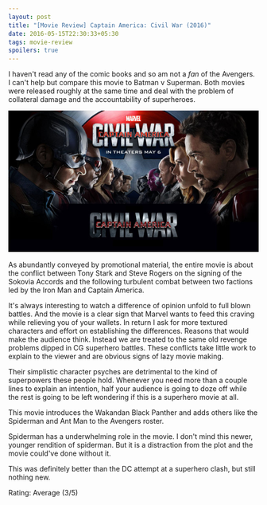 ```yaml
---
layout: post
title: "[Movie Review] Captain America: Civil War (2016)"
date: 2016-05-15T22:30:33+05:30
tags: movie-review
spoilers: true
---
```


I haven't read any of the comic books and so am not a _fan_ of the Avengers.
I can't help but compare this movie to Batman v Superman.
Both movies were released roughly at the same time and deal with the problem of collateral damage and the accountability of superheroes.

![Captain America: Civil War (2016)](/img/movie-poster-captain-america-civil-war-2016.jpg 'Captain America: Civil War (2016)')

As abundantly conveyed by promotional material, the entire movie is about the conflict between Tony Stark and Steve Rogers on the signing of the Sokovia Accords and the following turbulent combat between two factions led by the Iron Man and Captain America.

It's always interesting to watch a difference of opinion unfold to full blown battles.
And the movie is a clear sign that Marvel wants to feed this craving while relieving you of your wallets.
In return I ask for more textured characters and effort on establishing the differences.
Reasons that would make the audience think.
Instead we are treated to the same old revenge problems dipped in CG superhero battles.
These conflicts take little work to explain to the viewer and are obvious signs of lazy movie making.

Their simplistic character psyches are detrimental to the kind of superpowers these people hold.
Whenever you need more than a couple lines to explain an intention, half your audience is going to doze off while the rest is going to be left wondering if this is a superhero movie at all.

This movie introduces the Wakandan Black Panther and adds others like the Spiderman and Ant Man to the Avengers roster.

Spiderman has a underwhelming role in the movie.
I don't mind this newer, younger rendition of spiderman.
But it is a distraction from the plot and the movie could've done without it.

This was definitely better than the DC attempt at a superhero clash, but still nothing new.

Rating: Average (3/5)
